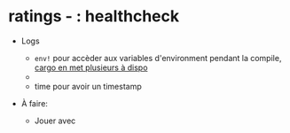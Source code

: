 # ratings -  : healthcheck

* Logs
  * `env!` pour accèder aux variables d'environment pendant la compile, [cargo en met plusieurs à dispo](https://doc.rust-lang.org/cargo/reference/environment-variables.html#environment-variables-cargo-sets-for-crates)
  * 
  * time pour avoir un timestamp

* À faire:
  * Jouer avec
